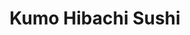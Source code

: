---
layout: place
title: "Kumo Hibachi Sushi"
permalink: /georgia/marietta/kumo-hibachi-sushi.html
stateAbbr: GA
stateName: Georgia
cityName: Marietta
place_id: ChIJsRgi_DsT9YgRNewJDMaBglc
photos:
  - name: >-
      places/ChIJsRgi_DsT9YgRNewJDMaBglc/photos/AeeoHcJWq3x-iywk3i1clrgW1jhL91mX2gyMlDdfKNcH_Q5y4kYSodEHvNu-F1gZoAJ2NqvAV8mG7pBqoNT4xqFmO19Rdgxg7Hw3R8NIS7EaLDHiS62je5VHDYVROMl80ZPVhNXFVdS-vK837zStmEeNoaacQ-12YzorlrPNqSht20j1W0G4yA5vytZNM0daxc5GVFD_jZnqabcebtHAZM44Okiocr2-vmFChDIB5tqTUbbgLW5TOJ0g48pzNrUUMonKgi-5pbGPzyebmiJoRfoMCjUo3XsNNuGIf-rGisUpeTG_cA
    widthPx: 1024
    heightPx: 768
    authorAttributions:
      - displayName: Kumo Hibachi Sushi
        uri: https://maps.google.com/maps/contrib/105895200239051347787
        photoUri: >-
          https://lh3.googleusercontent.com/a-/ALV-UjV06fDkpmDbFdSNlA2NZX_f_HOVJSTm7jWWJ0rP3A8EbL-JJcE=s100-p-k-no-mo
    flagContentUri: >-
      https://www.google.com/local/imagery/report/?cb_client=maps_api_places.places_api&image_key=!1e10!2sAF1QipP4CpAgKwADEajvs07YsD11E00F3PdU66TosBPE&hl=en-US
    googleMapsUri: >-
      https://www.google.com/maps/place//data=!3m4!1e2!3m2!1sAF1QipP4CpAgKwADEajvs07YsD11E00F3PdU66TosBPE!2e10!4m2!3m1!1s0x88f5133bfc2218b1:0x578281c60c09ec35
  - name: >-
      places/ChIJsRgi_DsT9YgRNewJDMaBglc/photos/AeeoHcKteZNUu0NAhGWDVchb54idYpMuqazazNpOr-ZJz9weL9_TDuCW6Hw9aqpa6qlRgtnDUhzPHtKc1kTTIe6M--byTWC_8-akXg58cxKokkSDPuVzH6hjTKShe4pCBVDLkyXFbu8eCRn62uwBAK8ZsaN__BlumoZjnqTrudoJJv5Jxot5njfOtWaZ6c1--mRLOOEQyOt3nS_rredWBstAha0EXslnQaDOPH8ezzbKLS9EIK-GMSfHeoqFGiX-6jjxT5hH77T97jqhDg2hn9NSXGdSI-4GX1EEOWav8Y7mDSxJ2Q
    widthPx: 4032
    heightPx: 3024
    authorAttributions:
      - displayName: Kumo Hibachi Sushi
        uri: https://maps.google.com/maps/contrib/105895200239051347787
        photoUri: >-
          https://lh3.googleusercontent.com/a-/ALV-UjV06fDkpmDbFdSNlA2NZX_f_HOVJSTm7jWWJ0rP3A8EbL-JJcE=s100-p-k-no-mo
    flagContentUri: >-
      https://www.google.com/local/imagery/report/?cb_client=maps_api_places.places_api&image_key=!1e10!2sAF1QipOQQttAfc_kISNru-vR6m2Eh_RDKq9VbXl11Qh5&hl=en-US
    googleMapsUri: >-
      https://www.google.com/maps/place//data=!3m4!1e2!3m2!1sAF1QipOQQttAfc_kISNru-vR6m2Eh_RDKq9VbXl11Qh5!2e10!4m2!3m1!1s0x88f5133bfc2218b1:0x578281c60c09ec35
  - name: >-
      places/ChIJsRgi_DsT9YgRNewJDMaBglc/photos/AeeoHcK4diJX-vrZf0UEE5hWXzLvCd0P17YtzbX7KVaybU5owG2CRgcep7_lUPe7rm9RlkL7tzjdJXp36P4D9iz_2DoharB59MVMjbRawrnqkjGCJ1iSEt8mKYcnx0wiK722SJhZp-5lYaPGFg7_2GIngzaGy0u9OvGrbJUFKXbEo8DXCUgqyHqQ4fqjz9kBh8PN6G2janZuCCRuV7ikFwwfOpKXx5US9zG4AMOtsEbDB2Q0HQScTUYyKnX9bkmMmjjfAZIO9ZMFP7rVoT2UiBfCX4hRPOSwcq9zc4mmJxlQGstAoRfFj3ZYbwLTWypw9_Ms3kjHQtrOP33syj7ccw65WUxb-CTi4158NgD_CsOynvdpxH7KTBmn3hb8u9tBzK3ozjQJ22cYXBoaeeJWCVUFd8VfRyMTZVNEz0i6Sjgr86Ao5GW0
    widthPx: 3024
    heightPx: 4032
    authorAttributions:
      - displayName: David Nadal
        uri: https://maps.google.com/maps/contrib/106842356131321253665
        photoUri: >-
          https://lh3.googleusercontent.com/a-/ALV-UjXm2dKuJxpkEUg6PwkA-sC1U_KqWWDLhcjBNIH2p6KMB5DEYXk=s100-p-k-no-mo
    flagContentUri: >-
      https://www.google.com/local/imagery/report/?cb_client=maps_api_places.places_api&image_key=!1e10!2sCIHM0ogKEICAgIDhjsbwsAE&hl=en-US
    googleMapsUri: >-
      https://www.google.com/maps/place//data=!3m4!1e2!3m2!1sCIHM0ogKEICAgIDhjsbwsAE!2e10!4m2!3m1!1s0x88f5133bfc2218b1:0x578281c60c09ec35
  - name: >-
      places/ChIJsRgi_DsT9YgRNewJDMaBglc/photos/AeeoHcLlr8bnJk_uwQxwSUvZjwGzgeEiW9xJspxhpn2K9IIuKtcuS-zE-iNoQiXTnksZYOaD0aTY8Yl2Ka_3rOjVFcGWzi9_6jjtm-RuRWaB2mNEYkG7nm50nKlIdjvAHva6Xxjo36ZwPnbtdchHvXifD4N_445WY7LVwAz9lvu_38eUFXDbdVdYdMFr6TBIfFWtjHcbKbOb-nVswgGOiGmxzT8nB0t2i3BWYrW3PF4co5ZtACAYcI8CRE5Ga_nExokz4s-GjLVbKJ19OfGn5EXC4egfWn9nGhI7LtIJRGx8uJgCg7ShTG0U2kwflOBQLf6WnuAoUZ16QkCvrI7Apj7t0XK93WyUKnpdCy99OcqlsWfjcQONBZdfjz0Kebx1wU0kDfDL2norgJMoSl1HTUnQYCO_GtHCFBfRBNCqE-smy7E
    widthPx: 4800
    heightPx: 3600
    authorAttributions:
      - displayName: Lizbeth Baños
        uri: https://maps.google.com/maps/contrib/110657587293394536582
        photoUri: >-
          https://lh3.googleusercontent.com/a-/ALV-UjWxrOuR82M_k7Iu7uWovZ6w3-yqO5AyQao2F9ZwVTGxtlFbGey_NQ=s100-p-k-no-mo
    flagContentUri: >-
      https://www.google.com/local/imagery/report/?cb_client=maps_api_places.places_api&image_key=!1e10!2sCIHM0ogKEICAgICN_vaMRQ&hl=en-US
    googleMapsUri: >-
      https://www.google.com/maps/place//data=!3m4!1e2!3m2!1sCIHM0ogKEICAgICN_vaMRQ!2e10!4m2!3m1!1s0x88f5133bfc2218b1:0x578281c60c09ec35
  - name: >-
      places/ChIJsRgi_DsT9YgRNewJDMaBglc/photos/AeeoHcKF6_br4UTPnotKl8kElpcDpd_d_xQSUKWDaI2jUALUDn0Inqdb-VFUSgd9RWfTWDLfDVWqmOnSwOKtcW_W39YCKCrZMsrn4IMxTmfqJfVlKekLS5pqS2v3NDpau_9wLds68jYGthWfl3G7Jg9fFfnAcDh9scqShiw-E6SCvZJJp-K20LLDyTv09MnuGWCcoM_MjFPXEGty9OlTSlUtP3P8mGaPRdZNKEUD3j7xKl3k1DODTyBVQ7WJ7hzPxZupaLDoHLvyQJHyxwvlPNUXESnJH0zL4E7_LGSVqgpmULnL2A
    widthPx: 4032
    heightPx: 3024
    authorAttributions:
      - displayName: Kumo Hibachi Sushi
        uri: https://maps.google.com/maps/contrib/105895200239051347787
        photoUri: >-
          https://lh3.googleusercontent.com/a-/ALV-UjV06fDkpmDbFdSNlA2NZX_f_HOVJSTm7jWWJ0rP3A8EbL-JJcE=s100-p-k-no-mo
    flagContentUri: >-
      https://www.google.com/local/imagery/report/?cb_client=maps_api_places.places_api&image_key=!1e10!2sAF1QipOE0nRTPcFpPTPudOfkaIzF3hEr9INIBk2zaN9D&hl=en-US
    googleMapsUri: >-
      https://www.google.com/maps/place//data=!3m4!1e2!3m2!1sAF1QipOE0nRTPcFpPTPudOfkaIzF3hEr9INIBk2zaN9D!2e10!4m2!3m1!1s0x88f5133bfc2218b1:0x578281c60c09ec35
  - name: >-
      places/ChIJsRgi_DsT9YgRNewJDMaBglc/photos/AeeoHcL5b32Tu8bHtbnFX8oiNJPD8RS19PG4Eew3DZTWt37ktpocsAX51LyPwRh2kL8mT6PlQ5ERNy9O4DtPrt1u3ezX0l1j-1e8r7bCPUsr5U87OkpWynPiL7za88l2af_9xlOyGhnloIMtN5tvXdq0ncvLkJKa4YentAfrGXlWFuvLRITnV49GvMMmoPc-lT2BK0fuMvcf_JttlOsdOXYd4Wj7fzIK-5kMt_caKQWPE8XoQw9L3rft3GtxxQRmXglTRH5k25Lrg-zmbvBwyTnUhDBFAY2h3rdttSWcegZgUOnhwA
    widthPx: 4032
    heightPx: 3024
    authorAttributions:
      - displayName: Kumo Hibachi Sushi
        uri: https://maps.google.com/maps/contrib/105895200239051347787
        photoUri: >-
          https://lh3.googleusercontent.com/a-/ALV-UjV06fDkpmDbFdSNlA2NZX_f_HOVJSTm7jWWJ0rP3A8EbL-JJcE=s100-p-k-no-mo
    flagContentUri: >-
      https://www.google.com/local/imagery/report/?cb_client=maps_api_places.places_api&image_key=!1e10!2sAF1QipNK6501uS7GCQJpEu3_l42F-sri6OWqBZ8OcETQ&hl=en-US
    googleMapsUri: >-
      https://www.google.com/maps/place//data=!3m4!1e2!3m2!1sAF1QipNK6501uS7GCQJpEu3_l42F-sri6OWqBZ8OcETQ!2e10!4m2!3m1!1s0x88f5133bfc2218b1:0x578281c60c09ec35
  - name: >-
      places/ChIJsRgi_DsT9YgRNewJDMaBglc/photos/AeeoHcISwckVlRT8EdZlKoI5_xzrEtZFy3bsdwxLy5QHoue3bP9GHLqolyZljwK_sK9eUCLqw1I9TSV3pgncwmHPljwUIrjaWKTbHR9s1s6W8vBikUV9e89UgsKzDDTtXCPimMqGP5SoADdz_Ye3ze1xMg7N6-kX8E8iurF1LrS04RHRoQv25W5qQ7UGWU-yMhg9BYUW2XO31Q77I0FbEZX2WhCAkup_FagMXf6SiWO6vgcW5oaRbZCmgKswthW7OvvTMm1dpHPWGM6fcPJB4lTsbuKFUFFWmTIqfkTzlbHMNEoc87WIELTgEB1VvpB-NsTk-8p7okeg3J5s7VAoZ3cS1mOUP7YC6wd8yNFqUEUQWN8bgymJPW0UUm8rMaN_KUNWy16mqnokm0nmE9PjjOiafOipftTFxv1EjV00XZ4OFP7CMePN-WULgdLGpwRJgA
    widthPx: 2268
    heightPx: 4032
    authorAttributions:
      - displayName: kimberlee smith
        uri: https://maps.google.com/maps/contrib/115679917189844733777
        photoUri: >-
          https://lh3.googleusercontent.com/a-/ALV-UjVWXKujD7Xu1osnGPQZzT-EisARkKEcp9YFgXaQIayVFknsIBqE9w=s100-p-k-no-mo
    flagContentUri: >-
      https://www.google.com/local/imagery/report/?cb_client=maps_api_places.places_api&image_key=!1e10!2sCIABIhAA3ilWBQrfaGfcnB0AChKx&hl=en-US
    googleMapsUri: >-
      https://www.google.com/maps/place//data=!3m4!1e2!3m2!1sCIABIhAA3ilWBQrfaGfcnB0AChKx!2e10!4m2!3m1!1s0x88f5133bfc2218b1:0x578281c60c09ec35
  - name: >-
      places/ChIJsRgi_DsT9YgRNewJDMaBglc/photos/AeeoHcLcqyD8-OxWyoF9C_wZb7FgakQdxHRUGiljT8DS0fjW8OJQlzQvfytBc9G6C01JHDEaFmt1lL4j6YF6RlZ17BH78WqyeMP9bMKQ2APBMt_29f1t4ysvPUUrvNGucyMDSzT3SUkuUB50aB_0h6DvnALF9sp9ATr5N18VxjSA-S2pfbBD2VlJGl_1xDUnnH7DwJBUVZuW2kirzVBcXIPGxhBRrrzToB19UJg3XMAAMSoVLR1FD1P6UMBa_EtrGzpSASfAzp3ub4ONO3GA7f8x6tct2uExhr305PQpnriar8uzOw5_qPpyx2N6w1LAyiGB2BwD69JQCUJOxnXJuTzJ_KXJjfYUot54Ipg9OpW0UY5xI176baByKd7WeVk4YhOdhXyeOwxRJNBm5K5FmczNMqgRwwbx_gyxLOmr1E7mtzY3Gg
    widthPx: 4000
    heightPx: 3000
    authorAttributions:
      - displayName: Nataly Rodríguez
        uri: https://maps.google.com/maps/contrib/109814374489522696985
        photoUri: >-
          https://lh3.googleusercontent.com/a-/ALV-UjXMCf0F4TIrKo6iaA-iFzMct2ieVssdxts8w8CIXW0tlvB1F12oVQ=s100-p-k-no-mo
    flagContentUri: >-
      https://www.google.com/local/imagery/report/?cb_client=maps_api_places.places_api&image_key=!1e10!2sCIHM0ogKEICAgID-jNPlMg&hl=en-US
    googleMapsUri: >-
      https://www.google.com/maps/place//data=!3m4!1e2!3m2!1sCIHM0ogKEICAgID-jNPlMg!2e10!4m2!3m1!1s0x88f5133bfc2218b1:0x578281c60c09ec35
  - name: >-
      places/ChIJsRgi_DsT9YgRNewJDMaBglc/photos/AeeoHcJ1yfF-SQTnlVxiPGr1MZ9tuMRIu7RNXrm_UWH1vIcKAb9OEHy_j8HKjm4XF6pz00GbIkmbefd7L5t6EKeFJM9DD6KL42nUIDfHcS4qAmf9YAmHTAuIe6HagClTsG0PAbfXLtAdQ5sDCjp5i8cCEm65pOC6xxKWla_yN_rs0LTjB8TRo0n2-LjHRZ4BOYhTNCwLDLQ65hhrTWV9aQrK8yGITsU3cnwR9Ud-blphyvUXD3Csvn3tK1Yk4XODgEoztefupphLFlSrEH24oddxZTthB8oYc07MkB6zEdcKakZ1u8qHWtm6Q54qLx__UmkdPDRMcLA22kCtbErmX6hVDNU7WBuDXH6XzkwtxYjkA2nUgZtO_FJTIi-SgiFGjRm8oAA8jef0jqk93wbCzaKf3g3s6rvn7OAbO8IpYm1tXizhBEk
    widthPx: 1170
    heightPx: 1587
    authorAttributions:
      - displayName: Brianna Black
        uri: https://maps.google.com/maps/contrib/115722524752691765584
        photoUri: >-
          https://lh3.googleusercontent.com/a-/ALV-UjUgllLz74A0Ihi67rb3XgKQC11uHQf9_3-ZXxJAlgdpDYnVFk__=s100-p-k-no-mo
    flagContentUri: >-
      https://www.google.com/local/imagery/report/?cb_client=maps_api_places.places_api&image_key=!1e10!2sCIHM0ogKEICAgICdwaz1ygE&hl=en-US
    googleMapsUri: >-
      https://www.google.com/maps/place//data=!3m4!1e2!3m2!1sCIHM0ogKEICAgICdwaz1ygE!2e10!4m2!3m1!1s0x88f5133bfc2218b1:0x578281c60c09ec35
  - name: >-
      places/ChIJsRgi_DsT9YgRNewJDMaBglc/photos/AeeoHcJOKyybAksgudaTai07Z0qxf70DigLTEMQ-hAyx-pg1luqYBz8tiwXqkePDgp7gwzafeY-fza3iCPQECYh1Mh96stP1yKkgiphIh3Lykp6a68hU3MZ_kpEsbU14867R1GbNYC_ejebWb6lYW955liIovPR2azP7HDsXEUx_x-HIoKwTxPeplXXU__JRUSwnDvmz4B5ei16EVP_ShzQkk1Z4fAa42pxS14P5f3dNR5cXCeDvRam7h8cFxjwXz-WwP0AoMbxqsKg9Ab8v5icm-8jDUjYHAGCCeP2M86S4cly3W9aH-D2YwsGdjJf0_HJaiQ5KMuH8-UI1vlq3BCBWORMrH6BjYDcRE7okY2sFopKcTh3wunyJ0x2HReyWzujv7nicZe7IaHjn9aJ0X8Y_3ywAmDrbHYjnKXAX6vIYW9wLEA
    widthPx: 1170
    heightPx: 878
    authorAttributions:
      - displayName: Jarrod Bryson
        uri: https://maps.google.com/maps/contrib/116003668099104872799
        photoUri: >-
          https://lh3.googleusercontent.com/a-/ALV-UjWp6lWm-OxMri8muUuGDW0iGqeoUpktWzFxc3_NeCPqGeinSxbA=s100-p-k-no-mo
    flagContentUri: >-
      https://www.google.com/local/imagery/report/?cb_client=maps_api_places.places_api&image_key=!1e10!2sCIHM0ogKEICAgIDim_WZHQ&hl=en-US
    googleMapsUri: >-
      https://www.google.com/maps/place//data=!3m4!1e2!3m2!1sCIHM0ogKEICAgIDim_WZHQ!2e10!4m2!3m1!1s0x88f5133bfc2218b1:0x578281c60c09ec35
address: '2595 Sandy Plains Rd #103, Marietta, GA 30066, USA'
street: '2595 Sandy Plains Rd #103'
city: Marietta
state: GA
zip: '30066'
country: USA
neighborhood: null
latitude: '34.013988'
longitude: '-84.495758'
accessibility_options:
  wheelchairAccessibleParking: true
  wheelchairAccessibleEntrance: true
  wheelchairAccessibleRestroom: true
  wheelchairAccessibleSeating: true
business_status: OPERATIONAL
name: Kumo Hibachi Sushi
google_maps_links:
  directionsUri: >-
    https://www.google.com/maps/dir//''/data=!4m7!4m6!1m1!4e2!1m2!1m1!1s0x88f5133bfc2218b1:0x578281c60c09ec35!3e0
  placeUri: https://maps.google.com/?cid=6305745115877600309
  writeAReviewUri: >-
    https://www.google.com/maps/place//data=!4m3!3m2!1s0x88f5133bfc2218b1:0x578281c60c09ec35!12e1
  reviewsUri: >-
    https://www.google.com/maps/place//data=!4m4!3m3!1s0x88f5133bfc2218b1:0x578281c60c09ec35!9m1!1b1
  photosUri: >-
    https://www.google.com/maps/place//data=!4m3!3m2!1s0x88f5133bfc2218b1:0x578281c60c09ec35!10e5
primary_type: Japanese Restaurant
opening_hours:
  regular: null
  current: null
secondary_opening_hours:
  regular:
    weekdayDescriptions: null
    type: null
  current:
    weekdayDescriptions: null
    type: null
phone: (770) 575-2822
price_level: PRICE_LEVEL_MODERATE
price_range: null
rating: '4.3'
rating_count: 580
website: http://www.kumomarietta.com/
description: >-
  Relaxed, contemporary Japanese place offering sushi rolls & grilled fare, plus
  lunch specials.
reviews:
  - name: >-
      places/ChIJsRgi_DsT9YgRNewJDMaBglc/reviews/ChdDSUhNMG9nS0VJQ0FnSUNfcF9lNndRRRAB
    relativePublishTimeDescription: 2 months ago
    rating: 4
    text:
      text: >-
        As much as I did enjoy kumo and is delicious food fast and friendly
        service and great decor I have to give it a four. I believe you all have
        a great restaurant but I believe that there's still room for improvement
        wherever there may be. I will recommend to friends and family but with
        so many Asian food options hard to say that I would specifically return
        to this restaurant, I had a lunch hibachi filling but the chicken left
        something to be desired for some reason. 15$ tab with lunch menu and
        additional priced drink. 4/5 would recommend
      languageCode: en
    originalText:
      text: >-
        As much as I did enjoy kumo and is delicious food fast and friendly
        service and great decor I have to give it a four. I believe you all have
        a great restaurant but I believe that there's still room for improvement
        wherever there may be. I will recommend to friends and family but with
        so many Asian food options hard to say that I would specifically return
        to this restaurant, I had a lunch hibachi filling but the chicken left
        something to be desired for some reason. 15$ tab with lunch menu and
        additional priced drink. 4/5 would recommend
      languageCode: en
    authorAttribution:
      displayName: Michael “DG Bambino” Tomlin
      uri: https://www.google.com/maps/contrib/101580451824102933883/reviews
      photoUri: >-
        https://lh3.googleusercontent.com/a-/ALV-UjWP0e3tvXPiDzXz__xrS98EoEnji0N7QbediRxchc1_48YRn3FX6w=s128-c0x00000000-cc-rp-mo-ba4
    publishTime: '2025-01-19T15:34:28.412980Z'
    flagContentUri: >-
      https://www.google.com/local/review/rap/report?postId=ChdDSUhNMG9nS0VJQ0FnSUNfcF9lNndRRRAB&d=17924085&t=1
    googleMapsUri: >-
      https://www.google.com/maps/reviews/data=!4m6!14m5!1m4!2m3!1sChdDSUhNMG9nS0VJQ0FnSUNfcF9lNndRRRAB!2m1!1s0x88f5133bfc2218b1:0x578281c60c09ec35
  - name: >-
      places/ChIJsRgi_DsT9YgRNewJDMaBglc/reviews/ChdDSUhNMG9nS0VJQ0FnSURmeE9fMDBRRRAB
    relativePublishTimeDescription: 3 months ago
    rating: 5
    text:
      text: >-
        Recently renovated, Kumo is a gem! They are very helpful for gluten
        friendly options! They have gluten free soy sauce. It’s a quiet, relaxed
        atmosphere. The food is fast and the presentation is good. They have
        great sushi! The 3VS3 roll is amazing. My husband and kids enjoy the
        hibachi. They don’t cook in front of you but we actually prefer that.
      languageCode: en
    originalText:
      text: >-
        Recently renovated, Kumo is a gem! They are very helpful for gluten
        friendly options! They have gluten free soy sauce. It’s a quiet, relaxed
        atmosphere. The food is fast and the presentation is good. They have
        great sushi! The 3VS3 roll is amazing. My husband and kids enjoy the
        hibachi. They don’t cook in front of you but we actually prefer that.
      languageCode: en
    authorAttribution:
      displayName: Brittany Gill
      uri: https://www.google.com/maps/contrib/106771258269420852602/reviews
      photoUri: >-
        https://lh3.googleusercontent.com/a-/ALV-UjU1hxXOx36ms0moFH3mR0aT9YKy1reNVci8FcDdhJxGmqJAUJN96g=s128-c0x00000000-cc-rp-mo
    publishTime: '2025-01-04T00:52:02.740230Z'
    flagContentUri: >-
      https://www.google.com/local/review/rap/report?postId=ChdDSUhNMG9nS0VJQ0FnSURmeE9fMDBRRRAB&d=17924085&t=1
    googleMapsUri: >-
      https://www.google.com/maps/reviews/data=!4m6!14m5!1m4!2m3!1sChdDSUhNMG9nS0VJQ0FnSURmeE9fMDBRRRAB!2m1!1s0x88f5133bfc2218b1:0x578281c60c09ec35
  - name: >-
      places/ChIJsRgi_DsT9YgRNewJDMaBglc/reviews/ChZDSUhNMG9nS0VJQ0FnTUNJclBMR1NBEAE
    relativePublishTimeDescription: a week ago
    rating: 5
    text:
      text: >-
        Tried Kumo Hibachi Sushi for the first time tonight.  Got takeout and
        decided to try the hibachi chicken with fried rice and couldn’t help
        myself from adding a sushi roll as well (went with the M16 roll).


        The portions were plenty and I wasn’t able to finish everything, but I
        definitely ordered more than I normally would because I wanted to give a
        couple of different things a try.  I’m very glad I added the sushi
        because it was incredible, but the fried rice was delicious too.


        Definitely recommend and will be coming back in the future!
      languageCode: en
    originalText:
      text: >-
        Tried Kumo Hibachi Sushi for the first time tonight.  Got takeout and
        decided to try the hibachi chicken with fried rice and couldn’t help
        myself from adding a sushi roll as well (went with the M16 roll).


        The portions were plenty and I wasn’t able to finish everything, but I
        definitely ordered more than I normally would because I wanted to give a
        couple of different things a try.  I’m very glad I added the sushi
        because it was incredible, but the fried rice was delicious too.


        Definitely recommend and will be coming back in the future!
      languageCode: en
    authorAttribution:
      displayName: Ashton Hollingsworth
      uri: https://www.google.com/maps/contrib/112498846496135535460/reviews
      photoUri: >-
        https://lh3.googleusercontent.com/a-/ALV-UjXpe8vghuwcUgTTqoZXkhLZAdW40tDy8fyJpoQI0AMynnl6YP8b=s128-c0x00000000-cc-rp-mo
    publishTime: '2025-03-31T00:35:14.922086Z'
    flagContentUri: >-
      https://www.google.com/local/review/rap/report?postId=ChZDSUhNMG9nS0VJQ0FnTUNJclBMR1NBEAE&d=17924085&t=1
    googleMapsUri: >-
      https://www.google.com/maps/reviews/data=!4m6!14m5!1m4!2m3!1sChZDSUhNMG9nS0VJQ0FnTUNJclBMR1NBEAE!2m1!1s0x88f5133bfc2218b1:0x578281c60c09ec35
  - name: >-
      places/ChIJsRgi_DsT9YgRNewJDMaBglc/reviews/ChZDSUhNMG9nS0VJQ0FnTURJcU8tTFNREAE
    relativePublishTimeDescription: a week ago
    rating: 5
    text:
      text: >-
        The food was great! Although, I wish that the hibachi was a little bit
        more expanded in a way. Besides that there were very few errors in the
        order and the service was great.
      languageCode: en
    originalText:
      text: >-
        The food was great! Although, I wish that the hibachi was a little bit
        more expanded in a way. Besides that there were very few errors in the
        order and the service was great.
      languageCode: en
    authorAttribution:
      displayName: Kekeli Ayim
      uri: https://www.google.com/maps/contrib/112703792116901545313/reviews
      photoUri: >-
        https://lh3.googleusercontent.com/a-/ALV-UjUZm9wpS_akxJ1cp8mHamVrGkEHDYzQzCh2WLrPYCr8yEJdB5of=s128-c0x00000000-cc-rp-mo
    publishTime: '2025-04-06T17:44:51.923075Z'
    flagContentUri: >-
      https://www.google.com/local/review/rap/report?postId=ChZDSUhNMG9nS0VJQ0FnTURJcU8tTFNREAE&d=17924085&t=1
    googleMapsUri: >-
      https://www.google.com/maps/reviews/data=!4m6!14m5!1m4!2m3!1sChZDSUhNMG9nS0VJQ0FnTURJcU8tTFNREAE!2m1!1s0x88f5133bfc2218b1:0x578281c60c09ec35
  - name: >-
      places/ChIJsRgi_DsT9YgRNewJDMaBglc/reviews/ChdDSUhNMG9nS0VJQ0FnSURYcGRteW93RRAB
    relativePublishTimeDescription: 5 months ago
    rating: 5
    text:
      text: >-
        Great cozy atmosphere. My husband and I have been looking for a good
        sushi spot for the last 2 years. This is the first place we have decided
        is our spot! Last time we came my husband ordered a roll he did not
        like. (Not the restaurants fault but his) they saw he didn’t eat it and
        sweetly didn’t charge. Great service and we will be coming back many
        more times
      languageCode: en
    originalText:
      text: >-
        Great cozy atmosphere. My husband and I have been looking for a good
        sushi spot for the last 2 years. This is the first place we have decided
        is our spot! Last time we came my husband ordered a roll he did not
        like. (Not the restaurants fault but his) they saw he didn’t eat it and
        sweetly didn’t charge. Great service and we will be coming back many
        more times
      languageCode: en
    authorAttribution:
      displayName: Sydney Kronauge
      uri: https://www.google.com/maps/contrib/100179366533977402049/reviews
      photoUri: >-
        https://lh3.googleusercontent.com/a/ACg8ocJYU53f3UBjmOpeTp81r7clvtAIQ31MJKWt66QcWsxJLC1DB3g=s128-c0x00000000-cc-rp-mo
    publishTime: '2024-10-29T17:01:59.678069Z'
    flagContentUri: >-
      https://www.google.com/local/review/rap/report?postId=ChdDSUhNMG9nS0VJQ0FnSURYcGRteW93RRAB&d=17924085&t=1
    googleMapsUri: >-
      https://www.google.com/maps/reviews/data=!4m6!14m5!1m4!2m3!1sChdDSUhNMG9nS0VJQ0FnSURYcGRteW93RRAB!2m1!1s0x88f5133bfc2218b1:0x578281c60c09ec35
parking_options:
  freeParkingLot: true
  freeStreetParking: true
  valetParking: false
payment_options:
  acceptsCreditCards: true
  acceptsDebitCards: true
  acceptsCashOnly: false
  acceptsNfc: true
allow_dogs: null
curbside_pickup: null
delivery: true
dine_in: true
good_for_children: true
good_for_groups: true
good_for_sports: false
live_music: false
menu_for_children: null
outdoor_seating: false
reservable: true
restroom: true
serves_beer: true
serves_breakfast: false
serves_brunch: false
serves_cocktails: null
serves_coffee: null
serves_dinner: true
serves_dessert: true
serves_lunch: true
serves_vegetarian_food: true
serves_wine: true
takeout: true

---